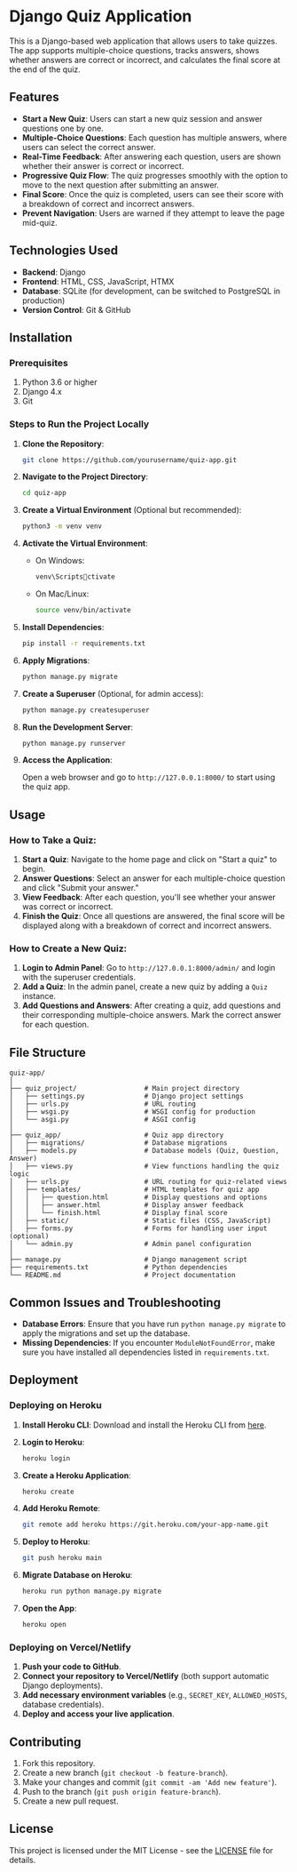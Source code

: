 
# Django Quiz Application

This is a Django-based web application that allows users to take quizzes. The app supports multiple-choice questions, tracks answers, shows whether answers are correct or incorrect, and calculates the final score at the end of the quiz.

## Features

- **Start a New Quiz**: Users can start a new quiz session and answer questions one by one.
- **Multiple-Choice Questions**: Each question has multiple answers, where users can select the correct answer.
- **Real-Time Feedback**: After answering each question, users are shown whether their answer is correct or incorrect.
- **Progressive Quiz Flow**: The quiz progresses smoothly with the option to move to the next question after submitting an answer.
- **Final Score**: Once the quiz is completed, users can see their score with a breakdown of correct and incorrect answers.
- **Prevent Navigation**: Users are warned if they attempt to leave the page mid-quiz.

## Technologies Used

- **Backend**: Django
- **Frontend**: HTML, CSS, JavaScript, HTMX
- **Database**: SQLite (for development, can be switched to PostgreSQL in production)
- **Version Control**: Git & GitHub

## Installation

### Prerequisites

1. Python 3.6 or higher
2. Django 4.x
3. Git

### Steps to Run the Project Locally

1. **Clone the Repository**:

   ```bash
   git clone https://github.com/yourusername/quiz-app.git
   ```

2. **Navigate to the Project Directory**:

   ```bash
   cd quiz-app
   ```

3. **Create a Virtual Environment** (Optional but recommended):

   ```bash
   python3 -m venv venv
   ```

4. **Activate the Virtual Environment**:

   - On Windows:

     ```bash
     venv\Scriptsctivate
     ```

   - On Mac/Linux:

     ```bash
     source venv/bin/activate
     ```

5. **Install Dependencies**:

   ```bash
   pip install -r requirements.txt
   ```

6. **Apply Migrations**:

   ```bash
   python manage.py migrate
   ```

7. **Create a Superuser** (Optional, for admin access):

   ```bash
   python manage.py createsuperuser
   ```

8. **Run the Development Server**:

   ```bash
   python manage.py runserver
   ```

9. **Access the Application**:

   Open a web browser and go to `http://127.0.0.1:8000/` to start using the quiz app.

## Usage

### How to Take a Quiz:

1. **Start a Quiz**: Navigate to the home page and click on "Start a quiz" to begin.
2. **Answer Questions**: Select an answer for each multiple-choice question and click "Submit your answer."
3. **View Feedback**: After each question, you'll see whether your answer was correct or incorrect.
4. **Finish the Quiz**: Once all questions are answered, the final score will be displayed along with a breakdown of correct and incorrect answers.

### How to Create a New Quiz:

1. **Login to Admin Panel**: Go to `http://127.0.0.1:8000/admin/` and login with the superuser credentials.
2. **Add a Quiz**: In the admin panel, create a new quiz by adding a `Quiz` instance.
3. **Add Questions and Answers**: After creating a quiz, add questions and their corresponding multiple-choice answers. Mark the correct answer for each question.

## File Structure

```
quiz-app/
│
├── quiz_project/                 # Main project directory
│   ├── settings.py               # Django project settings
│   ├── urls.py                   # URL routing
│   ├── wsgi.py                   # WSGI config for production
│   └── asgi.py                   # ASGI config
│
├── quiz_app/                     # Quiz app directory
│   ├── migrations/               # Database migrations
│   ├── models.py                 # Database models (Quiz, Question, Answer)
│   ├── views.py                  # View functions handling the quiz logic
│   ├── urls.py                   # URL routing for quiz-related views
│   ├── templates/                # HTML templates for quiz app
│   │   ├── question.html         # Display questions and options
│   │   ├── answer.html           # Display answer feedback
│   │   └── finish.html           # Display final score
│   ├── static/                   # Static files (CSS, JavaScript)
│   ├── forms.py                  # Forms for handling user input (optional)
│   └── admin.py                  # Admin panel configuration
│
├── manage.py                     # Django management script
├── requirements.txt              # Python dependencies
└── README.md                     # Project documentation
```

## Common Issues and Troubleshooting

- **Database Errors**: Ensure that you have run `python manage.py migrate` to apply the migrations and set up the database.
- **Missing Dependencies**: If you encounter `ModuleNotFoundError`, make sure you have installed all dependencies listed in `requirements.txt`.

## Deployment

### Deploying on Heroku

1. **Install Heroku CLI**: Download and install the Heroku CLI from [here](https://devcenter.heroku.com/articles/heroku-cli).
2. **Login to Heroku**:

   ```bash
   heroku login
   ```

3. **Create a Heroku Application**:

   ```bash
   heroku create
   ```

4. **Add Heroku Remote**:

   ```bash
   git remote add heroku https://git.heroku.com/your-app-name.git
   ```

5. **Deploy to Heroku**:

   ```bash
   git push heroku main
   ```

6. **Migrate Database on Heroku**:

   ```bash
   heroku run python manage.py migrate
   ```

7. **Open the App**:

   ```bash
   heroku open
   ```

### Deploying on Vercel/Netlify

1. **Push your code to GitHub**.
2. **Connect your repository to Vercel/Netlify** (both support automatic Django deployments).
3. **Add necessary environment variables** (e.g., `SECRET_KEY`, `ALLOWED_HOSTS`, database credentials).
4. **Deploy and access your live application**.

## Contributing

1. Fork this repository.
2. Create a new branch (`git checkout -b feature-branch`).
3. Make your changes and commit (`git commit -am 'Add new feature'`).
4. Push to the branch (`git push origin feature-branch`).
5. Create a new pull request.

## License

This project is licensed under the MIT License - see the [LICENSE](LICENSE) file for details.
